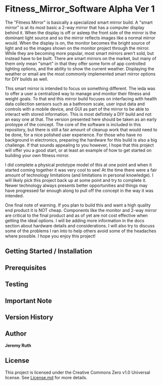 # Fitness_Mirror_Software Alpha Ver 1

The "Fitness Mirror" is basically a specialized smart mirror build. A "smart mirror" is at its most basic a 2-way mirror that has a computer display behind it. When the display is off or asleep the front side of the mirror is the dominant light source and so the mirror reflects images like a normal mirror would. When the display is on, the monitor becomes the bright source of light and so the images shown on the monitor project through the mirror. While they are becoming more popular, most smart mirrors aren't sold, but instead have to be built. There are smart mirrors on the market, but many of them only mean "smart" in that they offer some form of app controlled lighting options, and the ability to show the current weather. Displaying the weather or email are the most commonly implemented smart mirror options for DIY builds as well.

This smart mirror is intended to focus on something different. The ieda was to offer a user a centralized way to manage and monitor their fitness and weight goals. To that end this mirror build focuses on interfacing with health data collection sensors such as a bathroom scale, user input data and controls with a mobile device, and GUI as part of the mirror to be able to interact with stored information. This is most defintely a DIY build and not an easy one at that. The version presented here should be taken as an early protoype of the concept. The core of the software is included in this repository, but there is still a fair amount of cleanup work that would need to be done, for a nice polished user experience. For those who have no background in electronics, preparing the hardware for this build is also a big challenge. If that sounds appealing to you however, I hope that this project will offer you a good start, or at least an example of how to get started on building your own fitness mirror.

I did complete a physical prototype model of this at one point and when it started coming together it was very cool to see! At the time there were a fair amount of technology limitations (and limitations in personal knowledge). I will likely pick this project back up at some point and try to complete it. Newer technology always presents better opportunities and things may have progressed far enough along to pull off the concept in the way it was intended.

One final note of warning. If you plan to build this and want a high quality end product it is NOT cheap. Components like the monitor and 2-way mirror are critical to the final product and as of yet are not cost effective when getting the ideal options. I will be adding more information in the docs section about hardware details and considerations. I will also try to discuss some of the problems I ran into to help others avoid some of the headaches where possible. I hope you enjoy this project!

## Getting Started / Installation

## Prerequisites 

## Testing

## Important Note

## Version History

## Author

**Jeremy Ruth**

## License

This project is licensed under the Creative Commons Zero v1.0 Universal license. See [License.md](https://github.com/Jeremy-Ruth/Stegonography_App/blob/master/LICENSE) for more details.
